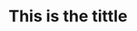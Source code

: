 <!DOCTYPE html>
<html>
<head>
	<title></title>
</head>
<body>
<h1>This is the tittle<h1>
</body>
</html>